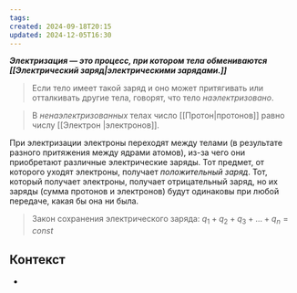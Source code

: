 ```yaml
---
tags: 
created: 2024-09-18T20:15
updated: 2024-12-05T16:30
---
```

***Электризация — это процесс, при котором тела обмениваются [[Электрический заряд|электрическими зарядами.]]***

> Если тело имеет такой заряд и оно может притягивать или отталкивать другие тела, говорят, что тело *наэлектризовано*.

> В *ненаэлектризованных* телах число [[Протон|протонов]] равно числу [[Электрон |электронов]].

При электризации электроны переходят между телами (в результате разного притяжения между ядрами атомов), из-за чего они приобретают различные электрические заряды. Тот предмет, от которого уходят электроны, получает *положительный заряд*. Тот, который получает электроны, получает отрицательный заряд, но их заряды (сумма протонов и электронов) будут одинаковы при любой передаче, какая бы она ни была.

>Закон сохранения электрического заряда:
>$q_{1}+q_{2}+q_{3}+…+q_{n}=const$

## Контекст
- 


